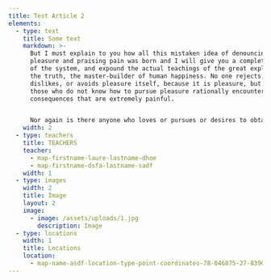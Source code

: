 ```yaml
---
title: Test Article 2
elements:
  - type: text
    title: Some text
    markdown: >-
      But I must explain to you how all this mistaken idea of denouncing
      pleasure and praising pain was born and I will give you a complete account
      of the system, and expound the actual teachings of the great explorer of
      the truth, the master-builder of human happiness. No one rejects,
      dislikes, or avoids pleasure itself, because it is pleasure, but because
      those who do not know how to pursue pleasure rationally encounter
      consequences that are extremely painful.


      Nor again is there anyone who loves or pursues or desires to obtain pain of itself, because it is pain, but because occasionally circumstances occur in which toil and pain can procure him some great pleasure. To take a trivial example, which of us ever undertakes laborious physical exercise, except to obtain some advantage from it? But who has any right to find fault with a man who chooses to enjoy a pleasure that has no annoying consequences, or one who avoids a pain that produces no resultant pleasure?
    width: 2
  - type: teachers
    title: TEACHERS
    teacher:
      - map-firstname-laure-lastname-dhoe
      - map-firstname-dsfa-lastname-sadf
    width: 1
  - type: images
    width: 2
    title: Image
    layout: 2
    image:
      - image: /assets/uploads/1.jpg
        description: Image
  - type: locations
    width: 1
    title: Locations
    location:
      - map-name-asdf-location-type-point-coordinates-78-046875-27-8390761
---
```

